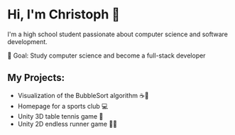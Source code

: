 # Hi, I'm Christoph 👋

I'm a high school student passionate about computer science and software development.

🚀 Goal: Study computer science and become a full-stack developer

## My Projects:
- Visualization of the BubbleSort algorithm ☕🫧
- Homepage for a sports club 💻
- Unity 3D table tennis game 🏓
- Unity 2D endless runner game 🏃‍♂️

<!--
**ChristophW610/ChristophW610** is a ✨ _special_ ✨ repository because its `README.md` (this file) appears on your GitHub profile.

Here are some ideas to get you started:

- 🔭 I’m currently working on ...
- 🌱 I’m currently learning ...
- 👯 I’m looking to collaborate on ...
- 🤔 I’m looking for help with ...
- 💬 Ask me about ...
- 📫 How to reach me: ...
- 😄 Pronouns: ...
- ⚡ Fun fact: ...
-->
